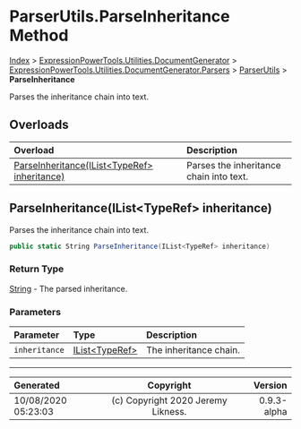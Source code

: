 ﻿# ParserUtils.ParseInheritance Method

[Index](../index.md) > [ExpressionPowerTools.Utilities.DocumentGenerator](ExpressionPowerTools.Utilities.DocumentGenerator.a.md) > [ExpressionPowerTools.Utilities.DocumentGenerator.Parsers](ExpressionPowerTools.Utilities.DocumentGenerator.Parsers.n.md) > [ParserUtils](ExpressionPowerTools.Utilities.DocumentGenerator.Parsers.ParserUtils.cs.md) > **ParseInheritance**

Parses the inheritance chain into text.

## Overloads

| Overload | Description |
| :-- | :-- |
| [ParseInheritance(IList&lt;TypeRef> inheritance)](#parseinheritanceilisttyperef-inheritance) | Parses the inheritance chain into text. |
## ParseInheritance(IList&lt;TypeRef> inheritance)

Parses the inheritance chain into text.

```csharp
public static String ParseInheritance(IList<TypeRef> inheritance)
```

### Return Type

 [String](https://docs.microsoft.com/dotnet/api/system.string)  - The parsed inheritance.

### Parameters

| Parameter | Type | Description |
| :-- | :-- | :-- |
| `inheritance` | [IList&lt;TypeRef>](https://docs.microsoft.com/dotnet/api/system.collections.generic.ilist-1) | The inheritance chain. |



---

| Generated | Copyright | Version |
| :-- | :-: | --: |
| 10/08/2020 05:23:03 | (c) Copyright 2020 Jeremy Likness. | 0.9.3-alpha |
